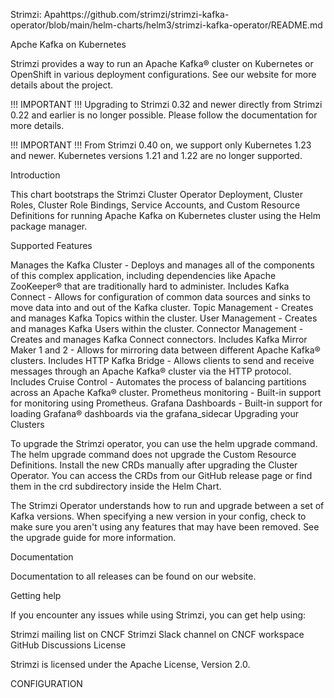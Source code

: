 
Strimzi: Apahttps://github.com/strimzi/strimzi-kafka-operator/blob/main/helm-charts/helm3/strimzi-kafka-operator/README.md

Apche Kafka on Kubernetes

Strimzi provides a way to run an Apache Kafka® cluster on Kubernetes or OpenShift in various deployment configurations. See our website for more details about the project.

!!! IMPORTANT !!! Upgrading to Strimzi 0.32 and newer directly from Strimzi 0.22 and earlier is no longer possible. Please follow the documentation for more details.

!!! IMPORTANT !!! From Strimzi 0.40 on, we support only Kubernetes 1.23 and newer. Kubernetes versions 1.21 and 1.22 are no longer supported.

Introduction

This chart bootstraps the Strimzi Cluster Operator Deployment, Cluster Roles, Cluster Role Bindings, Service Accounts, and Custom Resource Definitions for running Apache Kafka on Kubernetes cluster using the Helm package manager.

Supported Features

Manages the Kafka Cluster - Deploys and manages all of the components of this complex application, including dependencies like Apache ZooKeeper® that are traditionally hard to administer.
Includes Kafka Connect - Allows for configuration of common data sources and sinks to move data into and out of the Kafka cluster.
Topic Management - Creates and manages Kafka Topics within the cluster.
User Management - Creates and manages Kafka Users within the cluster.
Connector Management - Creates and manages Kafka Connect connectors.
Includes Kafka Mirror Maker 1 and 2 - Allows for mirroring data between different Apache Kafka® clusters.
Includes HTTP Kafka Bridge - Allows clients to send and receive messages through an Apache Kafka® cluster via the HTTP protocol.
Includes Cruise Control - Automates the process of balancing partitions across an Apache Kafka® cluster.
Prometheus monitoring - Built-in support for monitoring using Prometheus.
Grafana Dashboards - Built-in support for loading Grafana® dashboards via the grafana_sidecar
Upgrading your Clusters

To upgrade the Strimzi operator, you can use the helm upgrade command. The helm upgrade command does not upgrade the Custom Resource Definitions. Install the new CRDs manually after upgrading the Cluster Operator. You can access the CRDs from our GitHub release page or find them in the crd subdirectory inside the Helm Chart.

The Strimzi Operator understands how to run and upgrade between a set of Kafka versions. When specifying a new version in your config, check to make sure you aren't using any features that may have been removed. See the upgrade guide for more information.

Documentation

Documentation to all releases can be found on our website.

Getting help

If you encounter any issues while using Strimzi, you can get help using:

Strimzi mailing list on CNCF
Strimzi Slack channel on CNCF workspace
GitHub Discussions
License

Strimzi is licensed under the Apache License, Version 2.0.

CONFIGURATION

